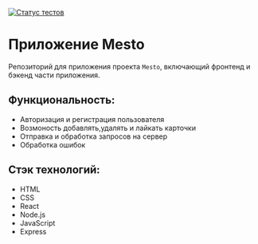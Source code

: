 [![Статус тестов](../../actions/workflows/tests.yml/badge.svg)](../../actions/workflows/tests.yml)

# Приложение Mesto
Репозиторий для приложения проекта `Mesto`, включающий фронтенд и бэкенд части приложения.

## Функциональность:
* Авторизация и регистрация пользователя
* Возмоность добавлять,удалять и лайкать карточки
* Отправка и обработка запросов на сервер
* Обработка ошибок

## Стэк технологий:
* HTML
* CSS
* React
* Node.js
* JavaScript
* Express

  

